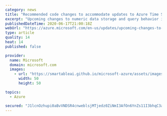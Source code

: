```yaml
---
category: news
title: "Recommended code changes to accommodate updates to Azure Time Series Insights"
excerpt: "Upcoming changes to numeric data storage and query behavior in Azure Time Series Insights Preview might affect your environment. Follow the recommended Type Variable and client-code updates to avoid a disruption in service."
publishedDateTime: 2020-06-17T21:00:18Z
webUrl: "https://azure.microsoft.com/en-us/updates/upcoming-changes-to-numeric-data-storage-and-query-in-time-series-insights/"
type: article
quality: 14
heat: 14
published: false

provider:
  name: Microsoft
  domain: microsoft.com
  images:
    - url: "https://smartableai.github.io/microsoft-azure/assets/images/organizations/microsoft.com-50x50.jpg"
      width: 50
      height: 50

topics:
  - Azure

secured: "J1lcnOzhupi0aBvVNDSR4cnweblsjMTjedz0ZiNmI3AfOn6YnZs11I3bhqC3aeOT9zUJVQzqguOPtnRPblop0Gjf41pHbOGvuefKB10XBpa83lQZhK3yIaYh6J3XyGHguhKCDMKQxYl37zaxKIbGa2e/J5o6QqsJAyAMuh2rXbUoNSyLEkWpJTudZn1ERMKKsClksgzpBe2MJk+W+JhadpEpH4n1k9jtLrwH8PZb3KoT72NgPgaMynBvXeBhmZE1VULDm/smA5vAksGui+uyQp+3rO9sUMzz0DVLuoiP4fpQ6h7diZ3qMwRKEgRp9ZJ6lanMpPiEAl9RLFYIcX0NoA==;5/myasHWIGO0zcb/E1iQDg=="
---
```


